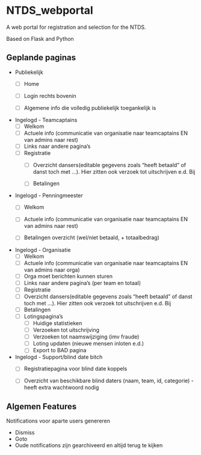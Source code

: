 # NTDS_webportal
A web portal for registration and selection for the NTDS.

Based on Flask and Python





## Geplande paginas
- Publiekelijk
  - [ ] Home
  - [ ] Login rechts bovenin
  - [ ] Algemene info die volledig publiekelijk toegankelijk is


- Ingelogd - Teamcaptains
  - [ ] Welkom
  - [ ] Actuele info (communicatie van organisatie naar teamcaptains EN van admins naar rest)
  - [ ] Links naar andere pagina’s
  - [ ] Registratie
    - [ ] Overzicht dansers(editable gegevens zoals “heeft betaald” of danst toch met …). Hier zitten ook verzoek tot uitschrijven e.d. Bij
    - [ ] Betalingen


- Ingelogd - Penningmeester
  - [ ] Welkom
  - [ ] Actuele info (communicatie van organisatie naar teamcaptains EN van admins naar rest)
  - [ ] Betalingen overzicht (wel/niet betaald, + totaalbedrag)


- Ingelogd - Organisatie
  - [ ] Welkom
  - [ ] Actuele info (communicatie van organisatie naar teamcaptains EN van admins naar orga)
  - [ ] Orga moet berichten kunnen sturen
  - [ ] Links naar andere pagina’s (per team en totaal)
  - [ ] Registratie
  - [ ] Overzicht dansers(editable gegevens zoals “heeft betaald” of danst toch met …). Hier zitten ook verzoek tot uitschrijven e.d. Bij
  - [ ] Betalingen
  - [ ] Lotingspagina’s
    - [ ] Huidige statistieken
    - [ ] Verzoeken tot uitschrijving
    - [ ] Verzoeken tot naamswijziging (imv fraude)
    - [ ] Loting updaten (nieuwe mensen inloten e.d.)
    - [ ] Export to BAD pagina

- Ingelogd - Support/blind date bitch
  - [ ] Registratiepagina voor blind date koppels
  - [ ] Overzicht van beschikbare blind daters (naam, team, id, categorie) - heeft extra wachtwoord nodig


## Algemen Features
Notifications voor aparte users genereren
 - Dismiss
 - Goto
 - Oude notifications zijn gearchiveerd en altijd terug te kijken

